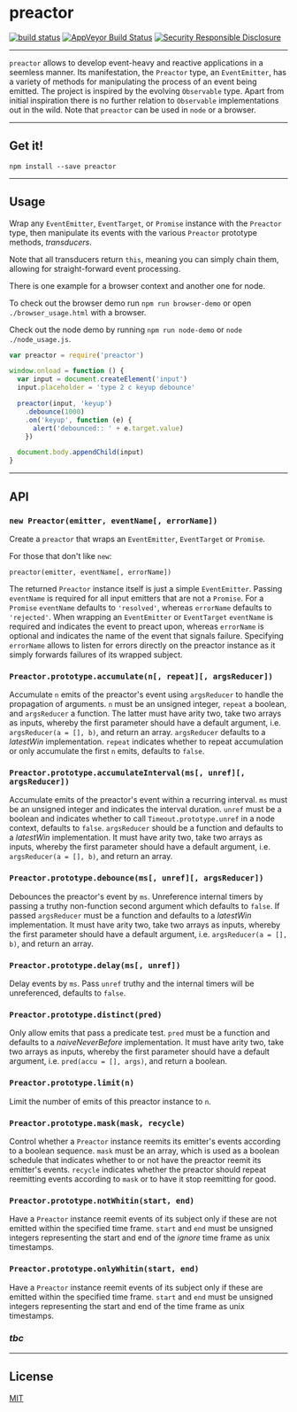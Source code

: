 # preactor

[![build status](http://img.shields.io/travis/chiefbiiko/preactor.svg?style=flat)](http://travis-ci.org/chiefbiiko/preactor) [![AppVeyor Build Status](https://ci.appveyor.com/api/projects/status/github/chiefbiiko/preactor?branch=master&svg=true)](https://ci.appveyor.com/project/chiefbiiko/preactor) [![Security Responsible Disclosure](https://img.shields.io/badge/Security-Responsible%20Disclosure-yellow.svg)](./security.md)

***

`preactor` allows to develop event-heavy and reactive applications in a seemless manner. Its manifestation, the `Preactor` type, an `EventEmitter`, has a variety of methods for manipulating the process of an event being emitted. The project is inspired by the evolving `Observable` type. Apart from initial inspiration there is no further relation to `Observable` implementations out in the wild. Note that `preactor` can be used in `node` or a browser.

***

## Get it!

```
npm install --save preactor
```

***

## Usage

Wrap any `EventEmitter`, `EventTarget`, or `Promise` instance with the `Preactor` type, then manipulate its events with the various `Preactor` prototype methods, *transducers*.

Note that all transducers return `this`, meaning you can simply chain them, allowing for straight-forward event processing.

There is one example for a browser context and another one for node.

To check out the browser demo run `npm run browser-demo` or open `./browser_usage.html` with a browser.

Check out the node demo by running `npm run node-demo` or `node ./node_usage.js`.

``` js
var preactor = require('preactor')

window.onload = function () {
  var input = document.createElement('input')
  input.placeholder = 'type 2 c keyup debounce'

  preactor(input, 'keyup')
    .debounce(1000)
    .on('keyup', function (e) {
      alert('debounced:: ' + e.target.value)
    })

  document.body.appendChild(input)
}
```

***

## API

### `new Preactor(emitter, eventName[, errorName])`

Create a `preactor` that wraps an `EventEmitter`, `EventTarget` or `Promise`.

For those that don't like `new`:

`preactor(emitter, eventName[, errorName])`

The returned `Preactor` instance itself is just a simple `EventEmitter`. Passing `eventName` is required for all input emitters that are not a `Promise`. For a `Promise` `eventName` defaults to `'resolved'`, whereas `errorName` defaults to `'rejected'`. When wrapping an `EventEmitter` or `EventTarget` `eventName` is required and indicates the event to preact upon, whereas `errorName` is optional and indicates the name of the event that signals failure. Specifying `errorName` allows to listen for errors directly on the preactor instance as it simply forwards failures of its wrapped subject.

### `Preactor.prototype.accumulate(n[, repeat][, argsReducer])`

Accumulate `n` emits of the preactor's event using `argsReducer` to handle the propagation of arguments. `n` must be an unsigned integer, `repeat` a boolean, and `argsReducer` a function. The latter must have arity two, take two arrays as inputs, whereby the first parameter should have a default argument, i.e. `argsReducer(a = [], b)`, and return an array. `argsReducer` defaults to a *latestWin* implementation. `repeat` indicates whether to repeat accumulation or only accumulate the first `n` emits, defaults to `false`.

### `Preactor.prototype.accumulateInterval(ms[, unref][, argsReducer])`

Accumulate emits of the preactor's event within a recurring interval. `ms` must be an unsigned integer and indicates the interval duration. `unref` must be a boolean and indicates whether to call `Timeout.prototype.unref` in a node context, defaults to `false`. `argsReducer` should be a function and defaults to a *latestWin* implementation. It must have arity two, take two arrays as inputs, whereby the first parameter should have a default argument, i.e. `argsReducer(a = [], b)`, and return an array.

### `Preactor.prototype.debounce(ms[, unref][, argsReducer])`

Debounces the preactor's event by `ms`. Unreference internal timers by passing a truthy non-function second argument which defaults to `false`. If passed `argsReducer` must be a function and defaults to a *latestWin* implementation. It must have arity two, take two arrays as inputs, whereby the first parameter should have a default argument, i.e. `argsReducer(a = [], b)`, and return an array.

### `Preactor.prototype.delay(ms[, unref])`

Delay events by `ms`. Pass `unref` truthy and the internal timers will be unreferenced, defaults to `false`.

### `Preactor.prototype.distinct(pred)`

Only allow emits that pass a predicate test. `pred` must be a function and defaults to a *naiveNeverBefore* implementation. It must have arity two, take two arrays as inputs, whereby the first parameter should have a default argument, i.e. `pred(accu = [], args)`, and return a boolean.

### `Preactor.prototype.limit(n)`

Limit the number of emits of this preactor instance to `n`.

### `Preactor.prototype.mask(mask, recycle)`

Control whether a `Preactor` instance reemits its emitter's events according to a boolean sequence. `mask` must be an array, which is used as a boolean schedule that indicates whether to or not have the preactor reemit its emitter's events. `recycle` indicates whether the preactor should repeat reemitting events according to `mask` or to have it stop reemitting for good.

### `Preactor.prototype.notWhitin(start, end)`

Have a `Preactor` instance reemit events of its subject only if these are not emitted within the specified time frame. `start` and `end` must be unsigned integers representing the start and end of the *ignore* time frame as unix timestamps.

### `Preactor.prototype.onlyWhitin(start, end)`

Have a `Preactor` instance reemit events of its subject only if these are emitted within the specified time frame. `start` and `end` must be unsigned integers representing the start and end of the time frame as unix timestamps.

### **_tbc_**

***

## License

[MIT](./license.md)
